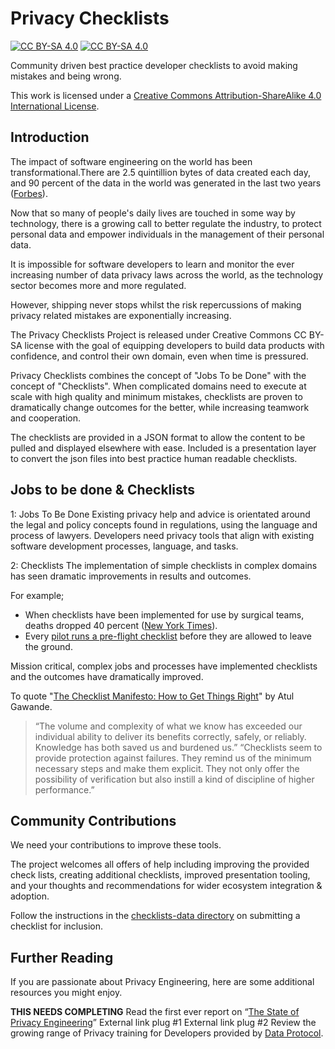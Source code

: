 # Privacy Checklists

[![CC BY-SA 4.0][cc-by-sa-shield]][cc-by-sa]
[![CC BY-SA 4.0][cc-by-sa-image]][cc-by-sa]

Community driven best practice developer checklists to avoid making mistakes and being wrong.

This work is licensed under a [Creative Commons Attribution-ShareAlike 4.0 International License][cc-by-sa].

[cc-by-sa]: https://creativecommons.org/licenses/by-sa/4.0/
[cc-by-sa-image]: https://licensebuttons.net/l/by-sa/4.0/88x31.png
[cc-by-sa-shield]: https://img.shields.io/badge/License-CC%20BY--SA%204.0-lightgrey.svg

## Introduction

The impact of software engineering on the world has been transformational.There are 2.5 quintillion bytes of data created each day, and 90 percent of the data in the world was generated in the last two years ([Forbes](https://www.forbes.com/sites/bernardmarr/2018/05/21/how-much-data-do-we-create-every-day-the-mind-blowing-stats-everyone-should-read/?sh=42543fe860ba)).

Now that so many of people's daily lives are touched in some way by technology, there is a growing call to better regulate the industry, to protect personal data and empower individuals in the management of their personal data.

It is impossible for software developers to learn and monitor the ever increasing number of data privacy laws across the world, as the technology sector becomes more and more regulated.

However, shipping never stops whilst the risk repercussions of making privacy related mistakes are exponentially increasing.

The Privacy Checklists Project is released under Creative Commons CC BY-SA license with the goal of equipping developers to build data products with confidence, and control their own domain, even when time is pressured.

Privacy Checklists combines the concept of "Jobs To be Done" with the concept of "Checklists". When complicated domains need to execute at scale with high quality and minimum mistakes, checklists are proven to dramatically change outcomes for the better, while increasing teamwork and cooperation.

The checklists are provided in a JSON format to allow the content to be pulled and displayed elsewhere with ease. Included is a presentation layer to convert the json files into best practice human readable checklists.

## Jobs to be done & Checklists

1: Jobs To Be Done
Existing privacy help and advice is orientated around the legal and policy concepts found in regulations, using the language and process of lawyers. Developers need privacy tools that align with existing software development processes, language, and tasks.

2: Checklists
The implementation of simple checklists in complex domains has seen dramatic improvements in results and outcomes.

For example;

- When checklists have been implemented for use by surgical teams, deaths dropped 40 percent ([New York Times](https://www.nytimes.com/2009/01/20/health/20surgery.html)).
- Every [pilot runs a pre-flight checklist](https://www.aopa.org/training-and-safety/students/presolo/skills/before-takeoff-checklist) before they are allowed to leave the ground.

Mission critical, complex jobs and processes have implemented checklists and the outcomes have dramatically improved.

To quote "[The Checklist Manifesto: How to Get Things Right](https://www.amazon.com/Checklist-Manifesto-How-Things-Right-ebook/dp/B0030V0PEW/ref=sr_1_1?crid=118YTNHN89QT7&dchild=1&keywords=the+checklist+manifesto&qid=1623581469&sprefix=the+checklist+m%2Caps%2C210&sr=8-1)" by Atul Gawande.

> “The volume and complexity of what we know has exceeded our individual ability to deliver its benefits correctly, safely, or reliably. Knowledge has both saved us and burdened us.”
> “Checklists seem to provide protection against failures. They remind us of the minimum necessary steps and make them explicit. They not only offer the possibility of verification but also instill a kind of discipline of higher performance.”

## Community Contributions

We need your contributions to improve these tools.

The project welcomes all offers of help including improving the provided check lists, creating additional checklists, improved presentation tooling, and your thoughts and recommendations for wider ecosystem integration & adoption.

Follow the instructions in the [checklists-data directory](/checklists-data/README.md) on submitting a checklist for inclusion.

## Further Reading

If you are passionate about Privacy Engineering, here are some additional resources you might enjoy.

**THIS NEEDS COMPLETING**
Read the first ever report on “[The State of Privacy Engineering](https://dataprotocol.com)”
External link plug #1
External link plug #2
Review the growing range of Privacy training for Developers provided by [Data Protocol](https://dataprotocol.com).
